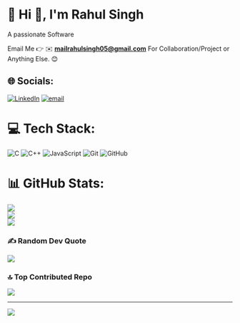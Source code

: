 # 💫 Hi 👋, I'm Rahul Singh 
A passionate Software 

Email Me 👉 ✉️ **mailrahulsingh05@gmail.com** For Collaboration/Project or Anything Else. 😊

## 🌐 Socials:
[![LinkedIn](https://img.shields.io/badge/LinkedIn-%230077B5.svg?logo=linkedin&logoColor=white)](https://linkedin.com/in/www.linkedin.com/in/rahul-singh-235267290) [![email](https://img.shields.io/badge/Email-D14836?logo=gmail&logoColor=white)](mailto:mailrahulsingh05@gmail.com) 

# 💻 Tech Stack:
![C](https://img.shields.io/badge/c-%2300599C.svg?style=for-the-badge&logo=c&logoColor=white) ![C++](https://img.shields.io/badge/c++-%2300599C.svg?style=for-the-badge&logo=c%2B%2B&logoColor=white) ![JavaScript](https://img.shields.io/badge/javascript-%23323330.svg?style=for-the-badge&logo=javascript&logoColor=%23F7DF1E) ![Git](https://img.shields.io/badge/git-%23F05033.svg?style=for-the-badge&logo=git&logoColor=white) ![GitHub](https://img.shields.io/badge/github-%23121011.svg?style=for-the-badge&logo=github&logoColor=white)
# 📊 GitHub Stats:
![](https://github-readme-stats.vercel.app/api?username=gitrahulsingh05&theme=dark&hide_border=false&include_all_commits=true&count_private=false)<br/>
![](https://nirzak-streak-stats.vercel.app/?user=gitrahulsingh05&theme=dark&hide_border=false)<br/>
![](https://github-readme-stats.vercel.app/api/top-langs/?username=gitrahulsingh05&theme=dark&hide_border=false&include_all_commits=true&count_private=false&layout=compact)



### ✍️ Random Dev Quote
![](https://quotes-github-readme.vercel.app/api?type=horizontal&theme=radical)

### 🔝 Top Contributed Repo
![](https://github-contributor-stats.vercel.app/api?username=gitrahulsingh05&limit=5&theme=dark&combine_all_yearly_contributions=true)

---
[![](https://visitcount.itsvg.in/api?id=gitrahulsingh05&icon=0&color=0)](https://visitcount.itsvg.in)

<!-- Proudly created with GPRM ( https://gprm.itsvg.in ) -->

